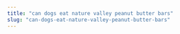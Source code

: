 ```yaml
---
title: "can dogs eat nature valley peanut butter bars"
slug: "can-dogs-eat-nature-valley-peanut-butter-bars"
---
```


